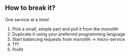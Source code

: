 ## How to break it?

One service at a time!

1. Pick a small, simple part and pull it from the monolith
2. Duplicate it using your preferred programming language
3. Start balancing requests from  monolith -> micro-service
4. ???
5. Profit
